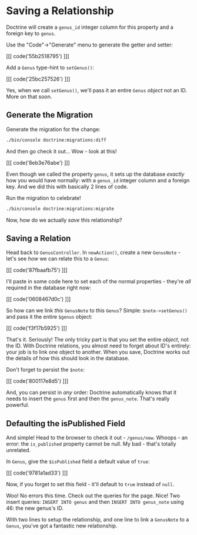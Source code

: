 # Saving a Relationship

Doctrine will create a `genus_id` integer column for this property and a foreign key to `genus`.

Use the "Code"->"Generate" menu to generate the getter and setter:

[[[ code('55b2518795') ]]]

Add a `Genus` type-hint to `setGenus()`:

[[[ code('25bc257526') ]]]

Yes, when we call `setGenus()`, we'll pass it an entire `Genus` *object* not an ID.
More on that soon.

## Generate the Migration

Generate the migration for the change:

```bash
./bin/console doctrine:migrations:diff
```

And then go check it out... Wow - look at this!

[[[ code('8eb3e76abe') ]]]

Even though we called the property `genus`, it sets up the database *exactly* how
you would have normally: with a `genus_id` integer column and a foreign key. And
we did this with basically 2 lines of code.

Run the migration to celebrate!

```bash
./bin/console doctrine:migrations:migrate
```

Now, how do we actually *save* this relationship?

## Saving a Relation

Head back to `GenusController`. In `newAction()`, create a new `GenusNote` - let's
see *how* we can relate this to a `Genus`:

[[[ code('87fbaafb75') ]]]

I'll paste in some code here to set each of the normal properties - they're *all*
required in the database right now:

[[[ code('0608467d0c') ]]]

So how can we link *this* `GenusNote` to this `Genus`? Simple: `$note->setGenus()`
and pass it the entire `$genus` object:

[[[ code('f3f17b5925') ]]]

That's it. Seriously! The only tricky part is that you set the entire *object*, not
the ID. With Doctrine relations, you almost need to forget about ID's entirely: your
job is to link one object to another. When you save, Doctrine works out the details
of how this should look in the database.

Don't forget to persist the `$note`:

[[[ code('800117e8d5') ]]]

And, you can persist in *any* order: Doctrine automatically knows that it needs to insert
the `genus` first and then the `genus_note`. That's really powerful.

## Defaulting the isPublished Field

And simple! Head to the browser to check it out - `/genus/new`. Whoops - an error:
the `is_published` property cannot be null. My bad - that's totally unrelated.

In `Genus`, give the `$isPublished` field a default value of `true`:

[[[ code('9781a1ad33') ]]]

Now, if you forget to set this field - it'll default to `true` instead of `null`.

Woo! No errors this time. Check out the queries for the page. Nice! Two insert queries:
`INSERT INTO genus` and then `INSERT INTO genus_note` using 46: the new genus's ID.

With two lines to setup the relationship, and one line to link a `GenusNote` to a
`Genus`, you've got a fantastic new relationship.
